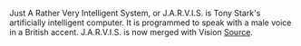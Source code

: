 Just A Rather Very Intelligent System, or J.A.R.V.I.S. is Tony Stark's artificially intelligent  computer. 
It is programmed to speak with a male voice in a British accent. 
J.A.R.V.I.S. is now merged with Vision [Source](http://marvel-movies.wikia.com/wiki/J.A.R.V.I.S.).